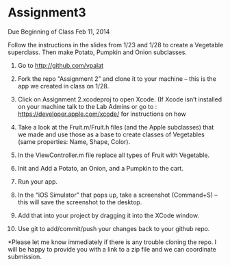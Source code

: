 Assignment3
===========

Due Beginning of Class Feb 11, 2014

Follow the instructions in the slides from 1/23 and 1/28 to create a Vegetable superclass.  Then make Potato, Pumpkin and Onion subclasses.

1.	Go to http://github.com/vpalat

2.	Fork the repo “Assignment 2” and clone it to your machine – this is the app we created in class on 1/28.

3.	Click on Assignment 2.xcodeproj to open Xcode. (If Xcode isn’t installed on your machine talk to the Lab Admins or go to : https://developer.apple.com/xcode/ for instructions on how 
 
4.	Take a look at the Fruit.m/Fruit.h files (and the Apple subclasses) that we made and use those as a base to create classes of Vegetables (same properties: Name, Shape, Color).

5.	In the ViewController.m file replace all types of Fruit with Vegetable.

6.	Init and Add a Potato, an Onion, and a Pumpkin to the cart.

7.	Run your app. 

8.	In the “iOS Simulator” that pops up, take a screenshot (Command+S) – this will save the screenshot to the desktop.

9.	Add that into your project by dragging it into the XCode window.

10.	Use git to add/commit/push your changes back to your github repo.

*Please let me know immediately if there is any trouble cloning the repo.  I will be happy to provide you with a link to a zip file and we can coordinate submission.


